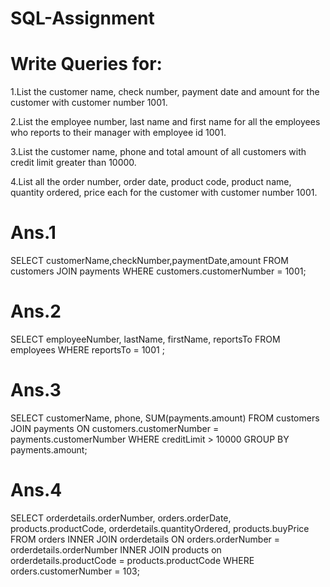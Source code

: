 # SQL-Assignment

# Write Queries for:
1.List the customer name, check number, payment date and amount for the customer with customer number 1001.

2.List the employee number, last name and first name for all the employees who reports to their manager with employee id 1001.

3.List the customer name, phone and total amount of all customers with credit limit greater than 10000.

4.List all the order number, order date, product code, product name, quantity ordered, price each for the customer with customer number 1001.





# Ans.1
SELECT customerName,checkNumber,paymentDate,amount 
FROM customers
JOIN payments
WHERE customers.customerNumber = 1001;

# Ans.2
SELECT employeeNumber, lastName, firstName, reportsTo
FROM employees
WHERE reportsTo = 1001 ;

# Ans.3
SELECT customerName, phone, SUM(payments.amount)
FROM customers
JOIN payments
ON customers.customerNumber = payments.customerNumber
WHERE creditLimit > 10000 
GROUP BY payments.amount;

# Ans.4
SELECT orderdetails.orderNumber, orders.orderDate, products.productCode, orderdetails.quantityOrdered, products.buyPrice
FROM orders
INNER JOIN orderdetails ON orders.orderNumber = orderdetails.orderNumber 
INNER JOIN products on orderdetails.productCode = products.productCode
WHERE orders.customerNumber = 103;


